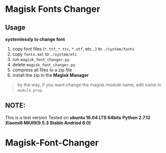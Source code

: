 # Magisk Fonts Changer
## Usage
**systemlessly to change font**

1. copy font files (`*.ttf`, `*.ttc`, `*.otf`, etc...) to `./system/fonts`
2. copy `fonts.xml` to `./system/etc`
3. run `magisk_font_changer.py`
4. delete `magisk_font_changer.py`
5. compress all files to a zip file 
6. install the zip in the **Magisk Manager**

> by the way, if you want change the magisk module name, edit name in `module.prop`.
## NOTE:
This is a test version 
Tested on 
**ubuntu 16.04 LTS 64bits**
**Python 2.7.12**
**Xiaomi6 MIUI9(9.5.3 Stable Andriod 8.0)**
# Magisk-Font-Changer
